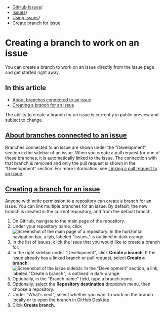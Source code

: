   * [GitHub Issues](https://docs.github.com/en/issues "GitHub Issues")/
  * [Issues](https://docs.github.com/en/issues/tracking-your-work-with-issues "Issues")/
  * [Using issues](https://docs.github.com/en/issues/tracking-your-work-with-issues/using-issues "Using issues")/
  * [Create branch for issue](https://docs.github.com/en/issues/tracking-your-work-with-issues/using-issues/creating-a-branch-for-an-issue "Create branch for issue")


# Creating a branch to work on an issue
You can create a branch to work on an issue directly from the issue page and get started right away.
## In this article
  * [About branches connected to an issue](https://docs.github.com/en/issues/tracking-your-work-with-issues/using-issues/creating-a-branch-for-an-issue#about-branches-connected-to-an-issue)
  * [Creating a branch for an issue](https://docs.github.com/en/issues/tracking-your-work-with-issues/using-issues/creating-a-branch-for-an-issue#creating-a-branch-for-an-issue)


The ability to create a branch for an issue is currently in public preview and subject to change.
## [About branches connected to an issue](https://docs.github.com/en/issues/tracking-your-work-with-issues/using-issues/creating-a-branch-for-an-issue#about-branches-connected-to-an-issue)
Branches connected to an issue are shown under the "Development" section in the sidebar of an issue. When you create a pull request for one of these branches, it is automatically linked to the issue. The connection with that branch is removed and only the pull request is shown in the "Development" section. For more information, see [Linking a pull request to an issue](https://docs.github.com/en/issues/tracking-your-work-with-issues/linking-a-pull-request-to-an-issue).
## [Creating a branch for an issue](https://docs.github.com/en/issues/tracking-your-work-with-issues/using-issues/creating-a-branch-for-an-issue#creating-a-branch-for-an-issue)
Anyone with write permission to a repository can create a branch for an issue. You can link multiple branches for an issue.
By default, the new branch is created in the current repository, and from the default branch.
  1. On GitHub, navigate to the main page of the repository.
  2. Under your repository name, click 
![Screenshot of the main page of a repository. In the horizontal navigation bar, a tab, labeled "Issues," is outlined in dark orange.](https://docs.github.com/assets/cb-51267/images/help/repository/repo-tabs-issues-global-nav-update.png)
  3. In the list of issues, click the issue that you would like to create a branch for.
  4. In the right sidebar under "Development", click **Create a branch**. If the issue already has a linked branch or pull request, select **Create a branch**.
![Screenshot of the issue sidebar. In the "Development" section, a link, labeled "Create a branch", is outlined in dark orange.](https://docs.github.com/assets/cb-28712/images/help/issues/create-a-branch.png)
  5. Optionally, in the "Branch name" field, type a branch name.
  6. Optionally, select the **Repository destination** dropdown menu, then choose a repository.
  7. Under "What's next", select whether you want to work on the branch locally or to open the branch in GitHub Desktop.
  8. Click **Create branch**.


